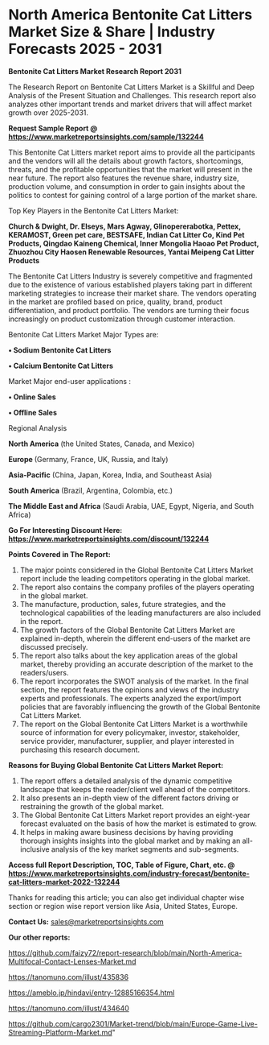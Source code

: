# North America Bentonite Cat Litters Market Size & Share | Industry Forecasts 2025 - 2031

<strong>Bentonite Cat Litters Market Research Report 2031</strong>

The Research Report on Bentonite Cat Litters Market is a Skillful and Deep Analysis of the Present Situation and Challenges. This research report also analyzes other important trends and market drivers that will affect market growth over 2025-2031.

<strong>Request Sample Report @ <a href=https://www.marketreportsinsights.com/sample/132244>https://www.marketreportsinsights.com/sample/132244</a></strong>

This Bentonite Cat Litters market report aims to provide all the participants and the vendors will all the details about growth factors, shortcomings, threats, and the profitable opportunities that the market will present in the near future. The report also features the revenue share, industry size, production volume, and consumption in order to gain insights about the politics to contest for gaining control of a large portion of the market share.

Top Key Players in the Bentonite Cat Litters Market:

<strong>Church & Dwight, Dr. Elseys, Mars Agway, Glinopererabotka, Pettex, KERAMOST, Green pet care, BESTSAFE, Indian Cat Litter Co, Kind Pet Products, Qingdao Kaineng Chemical, Inner Mongolia Haoao Pet Product, Zhuozhou City Haosen Renewable Resources, Yantai Meipeng Cat Litter Products</strong>

The Bentonite Cat Litters Industry is severely competitive and fragmented due to the existence of various established players taking part in different marketing strategies to increase their market share. The vendors operating in the market are profiled based on price, quality, brand, product differentiation, and product portfolio. The vendors are turning their focus increasingly on product customization through customer interaction.

Bentonite Cat Litters Market Major Types are:

<strong>• Sodium Bentonite Cat Litters

• Calcium Bentonite Cat Litters</strong>

Market Major end-user applications :

<strong>• Online Sales

• Offline Sales</strong>

Regional Analysis

</u><strong><b>North America</b></strong> (the United States, Canada, and Mexico)

<strong><b>Europe </b></strong>(Germany, France, UK, Russia, and Italy)

<strong><b>Asia-Pacific</b></strong> (China, Japan, Korea, India, and Southeast Asia)

<strong><b>South America</b></strong> (Brazil, Argentina, Colombia, etc.)

<strong><b>The Middle East and Africa</b></strong> (Saudi Arabia, UAE, Egypt, Nigeria, and South Africa)

<strong>Go For Interesting Discount Here: <a href=https://www.marketreportsinsights.com/discount/132244>https://www.marketreportsinsights.com/discount/132244</a></strong>

<strong>Points Covered in The Report:</strong>
<ol>
  <li>The major points considered in the Global Bentonite Cat Litters Market report include the leading competitors operating in the global market.</li>
  <li>The report also contains the company profiles of the players operating in the global market.</li>
  <li>The manufacture, production, sales, future strategies, and the technological capabilities of the leading manufacturers are also included in the report.</li>
  <li>The growth factors of the Global Bentonite Cat Litters Market are explained in-depth, wherein the different end-users of the market are discussed precisely.</li>
  <li>The report also talks about the key application areas of the global market, thereby providing an accurate description of the market to the readers/users.</li>
  <li>The report incorporates the SWOT analysis of the market. In the final section, the report features the opinions and views of the industry experts and professionals. The experts analyzed the export/import policies that are favorably influencing the growth of the Global Bentonite Cat Litters Market.</li>
  <li>The report on the Global Bentonite Cat Litters Market is a worthwhile source of information for every policymaker, investor, stakeholder, service provider, manufacturer, supplier, and player interested in purchasing this research document.</li>
</ol>
<strong>Reasons for Buying Global Bentonite Cat Litters Market Report:</strong>

<ol>
  <li>The report offers a detailed analysis of the dynamic competitive landscape that keeps the reader/client well ahead of the competitors.</li>
  <li>It also presents an in-depth view of the different factors driving or restraining the growth of the global market.</li>
  <li>The Global Bentonite Cat Litters Market report provides an eight-year forecast evaluated on the basis of how the market is estimated to grow.</li>
  <li>It helps in making aware business decisions by having providing thorough insights insights into the global market and by making an all-inclusive analysis of the key market segments and sub-segments.</li>
</ol>
<strong>Access full Report Description, TOC, Table of Figure, Chart, etc. @ <a href=https://www.marketreportsinsights.com/industry-forecast/bentonite-cat-litters-market-2022-132244>https://www.marketreportsinsights.com/industry-forecast/bentonite-cat-litters-market-2022-132244</a></strong>


Thanks for reading this article; you can also get individual chapter wise section or region wise report version like Asia, United States, Europe.

<strong>Contact Us:</strong>
sales@marketreportsinsights.com

<strong>Our other reports:</strong>

<a href=https://github.com/faizy72/report-research/blob/main/North-America-Multifocal-Contact-Lenses-Market.md>https://github.com/faizy72/report-research/blob/main/North-America-Multifocal-Contact-Lenses-Market.md</a>

<a href=https://tanomuno.com/illust/435836>https://tanomuno.com/illust/435836</a>

<a href=https://ameblo.jp/hindavi/entry-12885166354.html>https://ameblo.jp/hindavi/entry-12885166354.html</a>

<a href=https://tanomuno.com/illust/434640>https://tanomuno.com/illust/434640</a>

<a href=https://github.com/cargo2301/Market-trend/blob/main/Europe-Game-Live-Streaming-Platform-Market.md>https://github.com/cargo2301/Market-trend/blob/main/Europe-Game-Live-Streaming-Platform-Market.md</a>"
